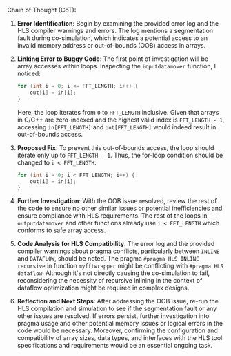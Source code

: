 Chain of Thought (CoT):

1. **Error Identification**: Begin by examining the provided error log and the HLS compiler warnings and errors. The log mentions a segmentation fault during co-simulation, which indicates a potential access to an invalid memory address or out-of-bounds (OOB) access in arrays.

2. **Linking Error to Buggy Code**: The first point of investigation will be array accesses within loops. Inspecting the `inputdatamover` function, I noticed:
   ```cpp
   for (int i = 0; i <= FFT_LENGTH; i++) {
       out[i] = in[i];
   }
   ```
   Here, the loop iterates from `0` to `FFT_LENGTH` inclusive. Given that arrays in C/C++ are zero-indexed and the highest valid index is `FFT_LENGTH - 1`, accessing `in[FFT_LENGTH]` and `out[FFT_LENGTH]` would indeed result in out-of-bounds access.

3. **Proposed Fix**: To prevent this out-of-bounds access, the loop should iterate only up to `FFT_LENGTH - 1`. Thus, the for-loop condition should be changed to `i < FFT_LENGTH`:
   ```cpp
   for (int i = 0; i < FFT_LENGTH; i++) {
       out[i] = in[i];
   }
   ```

4. **Further Investigation**: With the OOB issue resolved, review the rest of the code to ensure no other similar issues or potential inefficiencies and ensure compliance with HLS requirements. The rest of the loops in `outputdatamover` and other functions already use `i < FFT_LENGTH` which conforms to safe array access.

5. **Code Analysis for HLS Compatibility**: The error log and the provided compiler warnings about pragma conflicts, particularly between `INLINE` and `DATAFLOW`, should be noted. The pragma `#pragma HLS INLINE recursive` in function `myfftwrapper` might be conflicting with `#pragma HLS dataflow`. Although it's not directly causing the co-simulation to fail, reconsidering the necessity of recursive inlining in the context of dataflow optimization might be required in complex designs.

6. **Reflection and Next Steps**: After addressing the OOB issue, re-run the HLS compilation and simulation to see if the segmentation fault or any other issues are resolved. If errors persist, further investigation into pragma usage and other potential memory issues or logical errors in the code would be necessary. Moreover, confirming the configuration and compatibility of array sizes, data types, and interfaces with the HLS tool specifications and requirements would be an essential ongoing task.